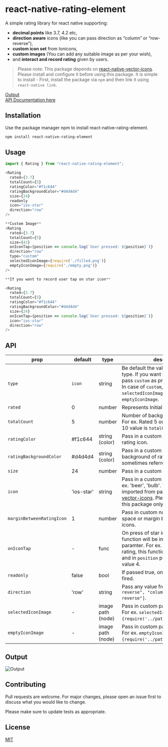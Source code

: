 # react-native-rating-element

A simple rating library for react native supporting:

- **decimal points** like 3.7, 4.2 etc,
- **direction aware** icons (like you can pass direction as “column” or “row-reverse”),
- **custom icon set** from Ionicons,
- **custom images** (You can add any suitable image as per your wish),
- and **interact and record rating** given by users.

> Please note: This package depends on [react-native-vector-icons](https://github.com/oblador/react-native-vector-icons#installation). Please install and configure it before using this package. It is simple to install - First, install the package via `npm` and then link it using `react-native link`.

[Output](https://github.com/ui-ninja/react-native-rating-element#output)
<br />
[API Documentation here](https://github.com/ui-ninja/react-native-rating-element#api)

## Installation

Use the package manager npm to install react-native-rating-element.

```bash
npm install react-native-rating-element
```

## Usage

```javascript
import { Rating } from "react-native-rating-element";

<Rating
  rated={3.7}
  totalCount={5}
  ratingColor="#f1c644"
  ratingBackgroundColor="#d4d4d4"
  size={24}
  readonly
  icon="ios-star"
  direction="row"
/>

**Custom Image**
<Rating
  rated={3.7}
  totalCount={5}
  size={42}
  onIconTap={position => console.log(`User pressed: ${position}`)}
  direction="row"
  type="custom"
  selectedIconImage={require('./filled.png')}
  emptyIconImage={require('./empty.png')}
/>

**If you want to record user tap on star icon**

<Rating
  rated={3.7}
  totalCount={5}
  ratingColor="#f1c644"
  ratingBackgroundColor="#d4d4d4"
  size={24}
  onIconTap={position => console.log(`User pressed: ${position}`)}
  icon="ios-star"
  direction="row"
/>


```

## API

| prop                      | default    | type              | description                                                                                                                                                                                                                                  |
| ------------------------- | ---------- | ----------------- | -------------------------------------------------------------------------------------------------------------------------------------------------------------------------------------------------------------------------------------------- |
| `type`                    | `icon`     | string            | Be default the value is set to "icon" type. If you want custom images, then pass `custom` as prop value. <br />In case of `custom`, Make sure to pass `selectedIconImage` and `emptyIconImage`.                                              |  |
| `rated`                   | 0          | number            | Represents Initial value for the rating.                                                                                                                                                                                                     |
| `totalCount`              | 5          | number            | Number of background stars to show. For ex. Rated 5 out of 10 stars. The 10 value is `totalCount`                                                                                                                                            |
| `ratingColor`             | #f1c644    | string (color)    | Pass in a custom color to fill-color the rating icon.                                                                                                                                                                                        |
| `ratingBackgroundColor`   | #d4d4d4    | string (color)    | Pass in a custom fill-color for the background of rating icon. It is sometimes referred as empty icon.                                                                                                                                       |
| `size`                    | 24         | number            | Pass in a custom font size for the icon                                                                                                                                                                                                      |
| `icon`                    | 'ios-star' | string            | Pass in a custom text for the icon. For ex. 'beer', 'bulb'. These icons are imported from package [react-native-vector-icons](https://oblador.github.io/react-native-vector-icons/). Please Note: For now this package only support Ionicons |
| `marginBetweenRatingIcon` | 1          | number            | Pass in custom number to manage space or margin between the rating icons.                                                                                                                                                                    |
| `onIconTap`               | -          | func              | On press of star icon by user, this function will be invoked with `position` paramter. For ex. when user taps on 4 rating, this function will be invoked and in `position` parameter you will get value 4.                                   |
| `readonly`                | false      | bool              | If passed true, onPress event won't be fired.                                                                                                                                                                                                |
| `direction`               | 'row'      | string            | Pass any value from `[ "row", "row-reverse", "column", "column-reverse"]`.                                                                                                                                                                   |
| `selectedIconImage`       | -          | image path (node) | Pass in custom path for selected icon. For ex. `selectedIconImage={require('../pathToImage/image.png}`.                                                                                                                                      |
| `emptyIconImage`          | -          | image path (node) | Pass in custom path for selected icon. For ex. `emptyIconImage={require('../pathToImage/image.png}`.                                                                                                                                         |

## Output

![Output](https://s7.gifyu.com/images/Hnet-imageaef0d33f6afa1ffa.gif)

## Contributing

Pull requests are welcome. For major changes, please open an issue first to discuss what you would like to change.

Please make sure to update tests as appropriate.

## License

[MIT](https://choosealicense.com/licenses/mit/)
